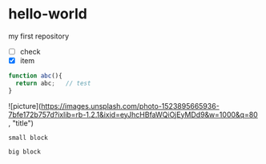 # hello-world
my first repository

- [ ] check
- [x] item

```js
function abc(){
  return abc;   // test
}
```

![picture](https://images.unsplash.com/photo-1523895665936-7bfe172b757d?ixlib=rb-1.2.1&ixid=eyJhcHBfaWQiOjEyMDd9&w=1000&q=80 , "title")

`small block`

    big block
